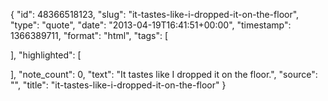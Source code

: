 {
  "id": 48366518123,
  "slug": "it-tastes-like-i-dropped-it-on-the-floor",
  "type": "quote",
  "date": "2013-04-19T16:41:51+00:00",
  "timestamp": 1366389711,
  "format": "html",
  "tags": [

  ],
  "highlighted": [

  ],
  "note_count": 0,
  "text": "It tastes like I dropped it on the floor.",
  "source": "",
  "title": "it-tastes-like-i-dropped-it-on-the-floor"
}

